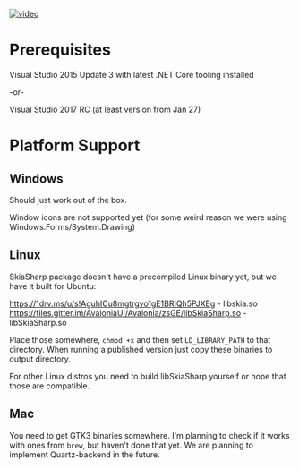 [![video](https://i.ytimg.com/vi/UHEW-ZInr6A/hqdefault.jpg)](https://www.youtube.com/watch?v=UHEW-ZInr6A)

Prerequisites
=============
Visual Studio 2015 Update 3 with latest .NET Core tooling installed

-or-

Visual Studio 2017 RC (at least version from Jan 27)





Platform Support
================

Windows
-------

Should just work out of the box.

Window icons are not supported yet (for some weird reason we were using Windows.Forms/System.Drawing)


Linux
-----

SkiaSharp package doesn't have a precompiled Linux binary yet, but we have it built for Ubuntu:

https://1drv.ms/u/s!AguhICu8mgtrgvo1gE1BRIQh5PJXEg - libskia.so
https://files.gitter.im/AvaloniaUI/Avalonia/zsGE/libSkiaSharp.so - libSkiaSharp.so

Place those somewhere, `chmod +x` and then set `LD_LIBRARY_PATH` to that directory. When running a published version just copy these binaries to output directory.


For other Linux distros you need to build libSkiaSharp yourself or hope that those are compatible.


Mac
---

You need to get GTK3 binaries somewhere. I'm planning to check if it works with ones from `brew`, but haven't done that yet. 
We are planning to implement Quartz-backend in the future.